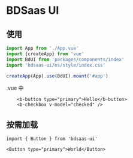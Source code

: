# BDSaas UI

## 使用

```typescript
import App from './App.vue'
import {createApp} from 'vue'
import BdUI from 'packages/components/index'
import 'bdsaas-ui/es/style/index.css'

createApp(App).use(BdUI).mount('#app')
```

.vue 中
```vue
    <b-button type="primary">Hello</b-button>
    <b-checkbox v-model="checked" />
```

## 按需加载
```vue
import { Button } from 'bdsaas-ui'

<Button type="primary">World</Button>
```